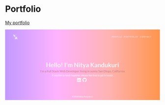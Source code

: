 # Portfolio
<a href="https://nkand84.github.io/Portfolio/">My portfolio</a> 

<img src="assets/imgs/NK.png" alt="my portfolio"/>